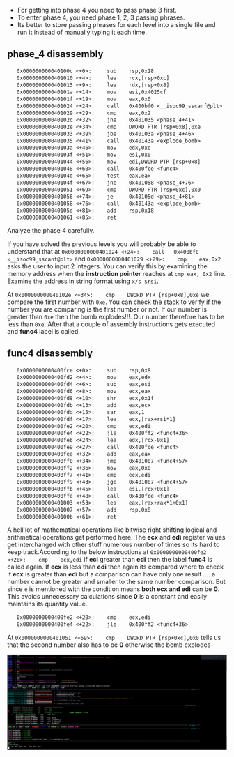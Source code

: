 - For getting into phase 4 you need to pass phase 3 first.
- To enter phase 4, you need phase 1, 2, 3 passing phrases.
- Its better to store passing phrases for each level into a single file and run it instead of manually typing it each time.


## phase_4 disassembly

```gdb
   0x000000000040100c <+0>:     sub    rsp,0x18
   0x0000000000401010 <+4>:     lea    rcx,[rsp+0xc]
   0x0000000000401015 <+9>:     lea    rdx,[rsp+0x8]
   0x000000000040101a <+14>:    mov    esi,0x4025cf
   0x000000000040101f <+19>:    mov    eax,0x0
   0x0000000000401024 <+24>:    call   0x400bf0 <__isoc99_sscanf@plt>
   0x0000000000401029 <+29>:    cmp    eax,0x2
   0x000000000040102c <+32>:    jne    0x401035 <phase_4+41>
   0x000000000040102e <+34>:    cmp    DWORD PTR [rsp+0x8],0xe
   0x0000000000401033 <+39>:    jbe    0x40103a <phase_4+46>
   0x0000000000401035 <+41>:    call   0x40143a <explode_bomb>
   0x000000000040103a <+46>:    mov    edx,0xe
   0x000000000040103f <+51>:    mov    esi,0x0
   0x0000000000401044 <+56>:    mov    edi,DWORD PTR [rsp+0x8]
   0x0000000000401048 <+60>:    call   0x400fce <func4>
   0x000000000040104d <+65>:    test   eax,eax
   0x000000000040104f <+67>:    jne    0x401058 <phase_4+76>
   0x0000000000401051 <+69>:    cmp    DWORD PTR [rsp+0xc],0x0
   0x0000000000401056 <+74>:    je     0x40105d <phase_4+81>
   0x0000000000401058 <+76>:    call   0x40143a <explode_bomb>
   0x000000000040105d <+81>:    add    rsp,0x18
   0x0000000000401061 <+85>:    ret
```

Analyze the phase 4 carefully.

If you have solved the previous levels you will probably be able to understand that at `0x0000000000401024 <+24>:    call   0x400bf0 <__isoc99_sscanf@plt>` and `0x0000000000401029 <+29>:    cmp    eax,0x2` asks the user to input 2 integers. You can verify this by examining the memory address when the **instruction pointer** reaches at `cmp eax, 0x2` line. Examine the address in string format using `x/s $rsi`.


At `0x000000000040102e <+34>:    cmp    DWORD PTR [rsp+0x8],0xe` we compare the first number with `0xe`. You can check the stack to verify if the number you are comparing is the first number or not. If our number is greater than `0xe` then the bomb explodes!!!. Our number therefore has to be less than `0xe`. After that a couple of assembly instructions gets executed and **func4** label is called.



## func4 disassembly

```gdb
   0x0000000000400fce <+0>:     sub    rsp,0x8
   0x0000000000400fd2 <+4>:     mov    eax,edx
   0x0000000000400fd4 <+6>:     sub    eax,esi
   0x0000000000400fd6 <+8>:     mov    ecx,eax
   0x0000000000400fd8 <+10>:    shr    ecx,0x1f
   0x0000000000400fdb <+13>:    add    eax,ecx
   0x0000000000400fdd <+15>:    sar    eax,1
   0x0000000000400fdf <+17>:    lea    ecx,[rax+rsi*1]
   0x0000000000400fe2 <+20>:    cmp    ecx,edi
   0x0000000000400fe4 <+22>:    jle    0x400ff2 <func4+36>
   0x0000000000400fe6 <+24>:    lea    edx,[rcx-0x1]
   0x0000000000400fe9 <+27>:    call   0x400fce <func4>
   0x0000000000400fee <+32>:    add    eax,eax
   0x0000000000400ff0 <+34>:    jmp    0x401007 <func4+57>
   0x0000000000400ff2 <+36>:    mov    eax,0x0
   0x0000000000400ff7 <+41>:    cmp    ecx,edi
   0x0000000000400ff9 <+43>:    jge    0x401007 <func4+57>
   0x0000000000400ffb <+45>:    lea    esi,[rcx+0x1]
   0x0000000000400ffe <+48>:    call   0x400fce <func4>
   0x0000000000401003 <+53>:    lea    eax,[rax+rax*1+0x1]
   0x0000000000401007 <+57>:    add    rsp,0x8
   0x000000000040100b <+61>:    ret
```


A hell lot of mathematical operations like bitwise right shifting logical and arithmetical operations get performed here. The **ecx** and **edi** register values get interchanged with other stuff numerous number of times so its hard to keep track.According to the below instructions at `0x0000000000400fe2 <+20>:    cmp    ecx,edi` if **eci** greater than **edi** then the label **func4** is called again. If **ecx** is less than **edi** then again its compared where to check if **ecx** is greater than **edi** but a comparison can have only one result .... a number cannot be greater and smaller to the same number comparison. But since `e` is mentioned with the condition means **both ecx and edi** can be **0**. This avoids unnecessary calculations since **0** is a constant and easily maintains its quantity value.

```gdb
   0x0000000000400fe2 <+20>:    cmp    ecx,edi
   0x0000000000400fe4 <+22>:    jle    0x400ff2 <func4+36>
```


At `0x0000000000401051 <+69>:    cmp    DWORD PTR [rsp+0xc],0x0` tells us that the second number also has to be **0** otherwise the bomb explodes



![Phase 4 Image](./Images/Img1.png)



